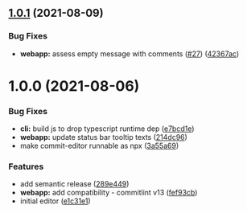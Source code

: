 ## [1.0.1](https://github.com/wtho/commit-editor/compare/v1.0.0...v1.0.1) (2021-08-09)


### Bug Fixes

* **webapp:** assess empty message with comments ([#27](https://github.com/wtho/commit-editor/issues/27)) ([42367ac](https://github.com/wtho/commit-editor/commit/42367acafddbd28cad05855de1adb322f17b098c))

# 1.0.0 (2021-08-06)


### Bug Fixes

* **cli:** build js to drop typescript runtime dep ([e7bcd1e](https://github.com/wtho/commit-editor/commit/e7bcd1e2823dcd4376c55402b8c2b2bb4692a41d))
* **webapp:** update status bar tooltip texts ([214dc96](https://github.com/wtho/commit-editor/commit/214dc96b84d4a12e43b9db6ed23c1cd294d997a8))
* make commit-editor runnable as npx ([3a55a69](https://github.com/wtho/commit-editor/commit/3a55a69fcb7372f95b68af348385b9edc9d08ade))


### Features

* add semantic release ([289e449](https://github.com/wtho/commit-editor/commit/289e4493f64f8394fb0fcf114f8c1824031c7f05))
* **webapp:** add compatibility - commitlint v13 ([fef93cb](https://github.com/wtho/commit-editor/commit/fef93cb5d587737c4e514281fda0c88f71c5105d))
* initial editor ([e1c31e1](https://github.com/wtho/commit-editor/commit/e1c31e10eddab1ef8cad08ab5c4ef9d3b8cd7e5b))
